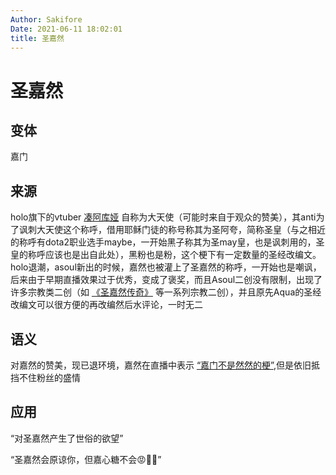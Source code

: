 ```yaml
---
Author: Sakifore
Date: 2021-06-11 18:02:01
title: 圣嘉然
---
```

# 圣嘉然

## 变体

嘉门

## 来源

holo旗下的vtuber [凑阿库娅](https://space.bilibili.com/375504219) 自称为大天使（可能时来自于观众的赞美），其anti为了讽刺大天使这个称呼，借用耶稣门徒的称号称其为圣阿夸，简称圣皇（与之相近的称呼有dota2职业选手maybe，一开始黑子称其为圣may皇，也是讽刺用的，圣皇的称呼应该也是出自此处），黑粉也是粉，这个梗下有一定数量的圣经改编文。holo退潮，asoul新出的时候，嘉然也被灌上了圣嘉然的称呼，一开始也是嘲讽，后来由于早期直播效果过于优秀，变成了褒奖，而且Asoul二创没有限制，出现了许多宗教类二创（如 [《圣嘉然传奇》](https://www.bilibili.com/video/BV1k5411E7YU) 等一系列宗教二创），并且原先Aqua的圣经改编文可以很方便的再改编然后水评论，一时无二

## 语义

对嘉然的赞美，现已退环境，嘉然在直播中表示 [“嘉门不是然然的梗”](https://www.bilibili.com/video/BV1qv411a7QA?t=22m53s),但是依旧抵挡不住粉丝的盛情

## 应用

“对圣嘉然产生了世俗的欲望”

“圣嘉然会原谅你，但嘉心糖不会😡👊🏻”

